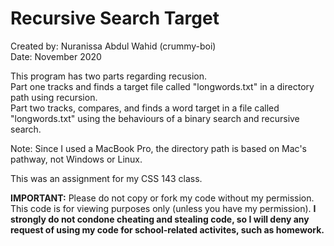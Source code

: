 # Recursive Search Target

Created by: Nuranissa Abdul Wahid (crummy-boi)  
Date: November 2020    

This program has two parts regarding recusion.   
Part one tracks and finds a target file called "longwords.txt" in a directory path using recursion.  
Part two tracks, compares, and finds a word target in a file called "longwords.txt" using the behaviours of a binary search and recursive search.  

Note: Since I used a MacBook Pro, the directory path is based on Mac's pathway, not Windows or Linux.

This was an assignment for my CSS 143 class.  

**IMPORTANT:** Please do not copy or fork my code without my permission. This code is for viewing purposes only (unless you have my permission). **I strongly do not condone cheating and stealing code, so I will deny any request of using my code for school-related activites, such as homework.**
